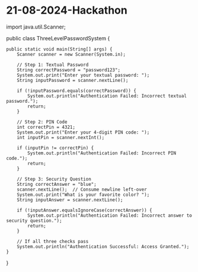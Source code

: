 # 21-08-2024-Hackathon

import java.util.Scanner;

public class ThreeLevelPasswordSystem {

    public static void main(String[] args) {
        Scanner scanner = new Scanner(System.in);

        // Step 1: Textual Password
        String correctPassword = "password123";
        System.out.print("Enter your textual password: ");
        String inputPassword = scanner.nextLine();

        if (!inputPassword.equals(correctPassword)) {
            System.out.println("Authentication Failed: Incorrect textual password.");
            return;
        }

        // Step 2: PIN Code
        int correctPin = 4321;
        System.out.print("Enter your 4-digit PIN code: ");
        int inputPin = scanner.nextInt();

        if (inputPin != correctPin) {
            System.out.println("Authentication Failed: Incorrect PIN code.");
            return;
        }

        // Step 3: Security Question
        String correctAnswer = "blue";
        scanner.nextLine();  // Consume newline left-over
        System.out.print("What is your favorite color? ");
        String inputAnswer = scanner.nextLine();

        if (!inputAnswer.equalsIgnoreCase(correctAnswer)) {
            System.out.println("Authentication Failed: Incorrect answer to security question.");
            return;
        }

        // If all three checks pass
        System.out.println("Authentication Successful: Access Granted.");
    }
}

